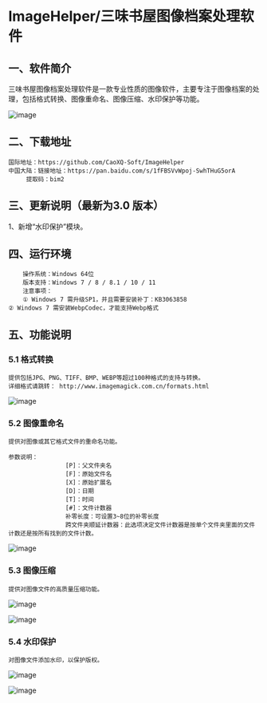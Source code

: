 # ImageHelper/三味书屋图像档案处理软件

## 一、软件简介
三味书屋图像档案处理软件是一款专业性质的图像软件，主要专注于图像档案的处理，包括格式转换、图像重命名、图像压缩、水印保护等功能。 

![image](https://github.com/user-attachments/assets/b5c62f8c-bef6-4d5e-aae9-7c173c66e7c9)


## 二、下载地址
	国际地址：https://github.com/CaoXQ-Soft/ImageHelper
	中国大陆：链接地址：https://pan.baidu.com/s/1fFBSVvWpoj-SwhTHuG5orA 
		 提取码：bim2

## 三、更新说明（最新为3.0 版本）
1、新增“水印保护”模块。

## 四、运行环境
        操作系统：Windows 64位
        版本支持：Windows 7 / 8 / 8.1 / 10 / 11
        注意事项：
		① Windows 7 需升级SP1，并且需要安装补丁：KB3063858
    ② Windows 7 需安装WebpCodec，才能支持Webp格式

## 五、功能说明

### 5.1 格式转换
    提供包括JPG、PNG、TIFF、BMP、WEBP等超过100种格式的支持与转换。
    详细格式请跳转： http://www.imagemagick.com.cn/formats.html

![image](https://github.com/user-attachments/assets/4326669b-753f-4879-b17a-09af9d96ffc0)

### 5.2 图像重命名
    提供对图像或其它格式文件的重命名功能。

    参数说明：
                    [P]：父文件夹名
                    [F]：原始文件名
                    [X]：原始扩展名
                    [D]：日期
                    [T]：时间
                    [#]：文件计数器
                    补零长度：可设置3~8位的补零长度
                    跨文件夹顺延计数器：此选项决定文件计数器是按单个文件夹里面的文件计数还是按所有找到的文件计数。

![image](https://github.com/user-attachments/assets/4a9d5014-ebf7-4429-8c46-c4432ba4aa1e)


### 5.3 图像压缩
    提供对图像文件的高质量压缩功能。

![image](https://github.com/user-attachments/assets/7999abd5-7dfc-47d2-b8ae-675da3a3c5de)

![image](https://github.com/user-attachments/assets/4d1e0455-c168-431d-a67f-ea41b0c5afac)

### 5.4 水印保护
    对图像文件添加水印，以保护版权。

![image](https://github.com/user-attachments/assets/34c90f4b-e2bc-4c56-ab76-0ef64fe7127b)

![image](https://github.com/user-attachments/assets/3a087295-cdee-469b-92bb-e62434f62c38)
